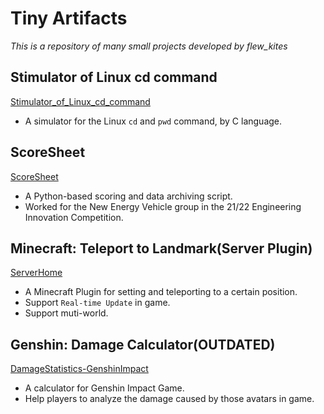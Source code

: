 # Tiny Artifacts

*This is a repository of many small projects developed by flew_kites*



## Stimulator of Linux cd command

[Stimulator_of_Linux_cd_command](https://github.com/kites262/TinyArtifacts/tree/main/Stimulator_of_Linux_cd_command)

- A simulator for the Linux `cd` and `pwd` command, by C language.

## ScoreSheet

[ScoreSheet](https://github.com/kites262/ScoreSheet)

- A Python-based scoring and data archiving script.
- Worked for the New Energy Vehicle group in the 21/22 Engineering Innovation Competition.

## Minecraft: Teleport to Landmark(Server Plugin)

[ServerHome](https://github.com/kites262/ServerHome)

- A Minecraft Plugin for setting and teleporting to a certain position.
- Support `Real-time Update` in game.
- Support muti-world.

## Genshin: Damage Calculator(OUTDATED)

[DamageStatistics-GenshinImpact](https://github.com/kites262/DamageStatistics-GenshinImpact)

- A calculator for Genshin Impact Game.
- Help players to analyze the damage caused by those avatars in game.